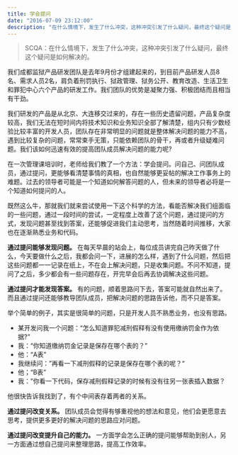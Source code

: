 ```yaml
---
title: 学会提问
date: "2016-07-09 23:12:00"
description: "在什么情境下，发生了什么冲突，这种冲突引发了什么疑问，最终这个疑问是如何解决的"
---
```


> SCQA：在什么情境下，发生了什么冲突，这种冲突引发了什么疑问，最终这个疑问是如何解决的。

我们成都监狱产品研发团队是去年9月份才组建起来的，到目前产品研发人员8名、需求人员2名，肩负着刑罚执行、狱政管理、狱务公开、教育改造、生活卫生和罪犯中心六个产品的研发工作。我们团队的优势是凝聚力强、积极团结而且相当有干劲。

我们研发的产品是从北京、大连移交过来的，存在一些历史遗留问题，产品复杂度较高，我们无法在短时间内将技术知识和业务知识全部了解清楚，组内只有少数经验比较丰富的开发人员，团队存在非常明显的问题就是整体解决问题的能力不高，遇到比较复杂的问题，常常束手无策，只能依赖团队的骨干，再或者升级疑难问题。我们该如何迅速有效的提高团队成员解决问题的能力呢?

在一次管理课培训时，老师给我们教了一个方法：学会提问。问自己、问团队成员，通过提问，更能够看清楚事情的真相，也自然能够更妥帖的解决工作事务上的难题。过去的领导者可能是一个知道如何解答问题的人，但未来的领导者必将是一个知道如何提问的人。

既然这么牛，那就我们就来尝试使用一下这个科学的方法，看能否解决我们组面临的一些问题，通过一段时间的尝试，一定程度上改善了这个问题，通过提问的方式，发现问题甚至找到答案，还能够促进我们主动思考，当然随着时间推移，大家也在逐渐熟悉业务和代码。

**通过提问能够发现问题。** 在每天早晨的站会上，每位成员讲完自己昨天做了什么，今天要做什么之后，我都会问一下，进展的怎么样，遇到了什么问题，然后把这些问题都一一记录在纸上，不在会上解决问题，只是收集问题。不问不知道，提问了之后，多少都会有一些问题存在，开完早会后再去协调解决这些问题。

**通过提问才能发现答案。** 有的问题，顺着思路问下去，答案可能就自然出来了。而且通过提问还能够教导团队成员，把解决问题的思路告诉他，而不只是答案。

举个简单的例子，其实是很简单的问题，只是开发人员不熟悉业务，也没有思路。

- 某开发问我一个问题：“怎么知道罪犯减刑假释有没有使用缴纳罚金作为依据?”
- 我：“你知道缴纳罚金记录是保存在哪个表的？”
- 他：“A表”
- 我继续问：”再看一下减刑假释的记录是保存在哪个表的呢？“
- 他；“B表”
- 我：”你看一下代码，保存减刑假释记录的时候有没有往另一张表插入数据？

他很快告诉我找到了，有个中间表存着两者的关系。

**通过提问改变关系。** 团队成员会觉得有够重视他的想法和意见，他们会更愿意去思考，提供更多更好的解决问题的思路应对问题。

**通过提问改变提升自己的能力。** 一方面学会怎么正确的提问能够帮助到别人，另一方面通过想自己提问来整理思路，提高工作效率。